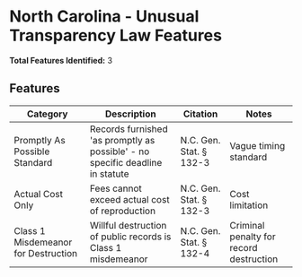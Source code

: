 # North Carolina - Unusual Transparency Law Features

**Total Features Identified:** 3

## Features

| Category | Description | Citation | Notes |
|----------|-------------|----------|-------|
| Promptly As Possible Standard | Records furnished 'as promptly as possible' - no specific deadline in statute | N.C. Gen. Stat. § 132-3 | Vague timing standard |
| Actual Cost Only | Fees cannot exceed actual cost of reproduction | N.C. Gen. Stat. § 132-3 | Cost limitation |
| Class 1 Misdemeanor for Destruction | Willful destruction of public records is Class 1 misdemeanor | N.C. Gen. Stat. § 132-4 | Criminal penalty for record destruction |
